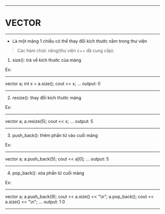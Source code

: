 
---
# **VECTOR**

---

- Là một mảng 1 chiều có thể thay đổi kích thước nằm trong thư viện <vector>
> Các hàm chức năng(thư viện c++ đã cung cấp):

1. size(): trả về kích thước của mảng

Ex:

---
vector <int> a;
int x = a.size();
cout << x;
...
output: 0

---

2. resize(): thay đổi kích thước mảng

Ex:

---
vector <int> a;
a.resize(5);
cout << x;
...
output: 5

---

3. push_back(): thêm phần tử vào cuối mảng

Ex:

---
vector <int> a;
a.push_back(5);
cout << a[0];
...
output: 5

---

4. pop_back(): xóa phần tử cuối mảng

Ex:

---
vector <int> a;
a.push_back(9);
cout << a.size() << "\n";
a.pop_back();
cout << a.size() << "\n";
...
output: 
1
0

---
